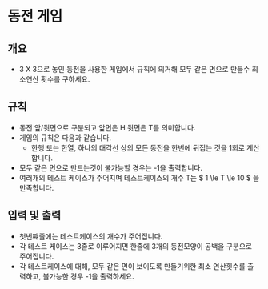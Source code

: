동전 게임
===
## 개요
+ 3 X 3으로 놓인 동전을 사용한 게임에서 규칙에 의거해 모두 같은 면으로 만들수 최소연산 횟수를 구하세요.
## 규칙
+ 동전 앞/뒷면으로 구분되고 앞면은 H 뒷면은 T를 의미합니다.
+ 게임의 규칙은 다음과 같습니다.
    - 한행 또는 한열, 하나의 대각선 상의 모든 동전을 한번에 뒤집는 것을 1회로 계산합니다.
+ 모두 같은 면으로 만드는것이 불가능할 경우는 -1을 출력합니다.
+ 여러개의 테스트 케이스가 주어지며 테스트케이스의 개수 T는 $ 1 \le T \le 10 $ 을 만족합니다.
## 입력 및 출력
+ 첫번쨰줄에는 테스트케이스의 개수가 주어집니다.
+ 각 테스트 케이스는 3줄로 이루어지면 한줄에 3개의 동전모양이 공백을 구분으로 주어집니다.
+ 각 테스트케이스에 대해, 모두 같은 면이 보이도록 만들기위한 최소 연산횟수를 출력하고, 불가능한 경우 -1을 출력하세요.
